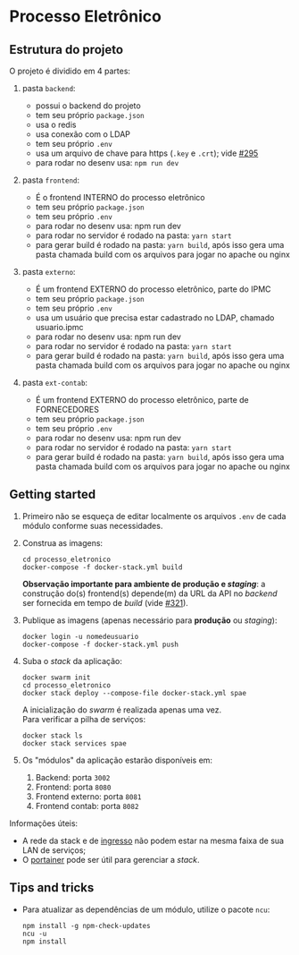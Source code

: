 # Processo Eletrônico

## Estrutura do projeto

O projeto é dividido em 4 partes:

1. pasta `backend`:

   - possui o backend do projeto
   - tem seu próprio `package.json`
   - usa o redis
   - usa conexão com o LDAP
   - tem seu próprio `.env`
   - usa um arquivo de chave para https (`.key` e `.crt`); vide [#295](https://github.com/CMCuritiba/processo_eletronico/issues/295)
   - para rodar no desenv usa: `npm run dev`

1. pasta `frontend`:

   - É o frontend INTERNO do processo eletrônico
   - tem seu próprio `package.json`
   - tem seu próprio `.env`
   - para rodar no desenv usa: npm run dev
   - para rodar no servidor é rodado na pasta: `yarn start`
   - para gerar build é rodado na pasta: `yarn build`, após isso gera uma pasta chamada build com os arquivos para jogar no apache ou nginx

1. pasta `externo`:

   - É um frontend EXTERNO do processo eletrônico, parte do IPMC
   - tem seu próprio `package.json`
   - tem seu próprio `.env`
   - usa um usuário que precisa estar cadastrado no LDAP, chamado usuario.ipmc
   - para rodar no desenv usa: npm run dev
   - para rodar no servidor é rodado na pasta: `yarn start`
   - para gerar build é rodado na pasta: `yarn build`, após isso gera uma pasta chamada build com os arquivos para jogar no apache ou nginx

1. pasta `ext-contab`:

   - É um frontend EXTERNO do processo eletrônico, parte de FORNECEDORES
   - tem seu próprio `package.json`
   - tem seu próprio `.env`
   - para rodar no desenv usa: npm run dev
   - para rodar no servidor é rodado na pasta: `yarn start`
   - para gerar build é rodado na pasta: `yarn build`, após isso gera uma pasta chamada build com os arquivos para jogar no apache ou nginx

## Getting started

1. Primeiro não se esqueça de editar localmente os arquivos `.env` de cada módulo conforme suas necessidades.

1. Construa as imagens:

   ```shell
   cd processo_eletronico
   docker-compose -f docker-stack.yml build
   ```

   **Observação importante para ambiente de produção e _staging_**: a construção do(s) frontend(s) depende(m) da URL da API no _backend_ ser fornecida em tempo de _build_ (vide [#321](https://github.com/CMCuritiba/processo_eletronico/issues/321)).

1. Publique as imagens (apenas necessário para **produção** ou _staging_):

   ```shell
   docker login -u nomedeusuario
   docker-compose -f docker-stack.yml push
   ```

1. Suba o _stack_ da aplicação:

   ```shell
   docker swarm init
   cd processo_eletronico
   docker stack deploy --compose-file docker-stack.yml spae
   ```

   A inicialização do _swarm_ é realizada apenas uma vez.  
   Para verificar a pilha de serviços:

   ```shell
   docker stack ls
   docker stack services spae
   ```

1. Os "módulos" da aplicação estarão disponíveis em:

   1. Backend: porta `3002`
   1. Frontend: porta `8080`
   1. Frontend externo: porta `8081`
   1. Frontend contab: porta `8082`

Informações úteis:

- A rede da stack e de [ingresso](https://docs.docker.com/network/overlay/#customize-the-default-ingress-network) não podem estar na mesma faixa de sua LAN de serviços;
- O [portainer](https://www.portainer.io/) pode ser útil para gerenciar a _stack_.

## Tips and tricks

- Para atualizar as dependências de um módulo, utilize o pacote `ncu`:

  ```shell
  npm install -g npm-check-updates
  ncu -u
  npm install
  ```
